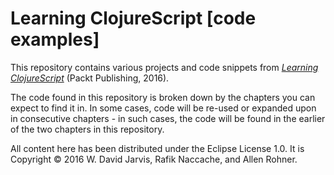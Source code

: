 # Learning ClojureScript [code examples]

This repository contains various projects and code snippets from [_Learning ClojureScript_](http://www.amazon.com/Learning-ClojureScript-Rafik-Naccache/dp/1785887637/ref=tmm_pap_swatch_0?_encoding=UTF8&qid=1455930533&sr=8-1) (Packt Publishing, 2016).

The code found in this repository is broken down by the chapters you can expect to find it in. In some cases, code will be re-used or expanded upon in consecutive chapters - in such cases, the code will be found in the earlier of the two chapters in this repository.

All content here has been distributed under the Eclipse License 1.0. It is Copyright © 2016 W. David Jarvis, Rafik Naccache, and Allen Rohner.
